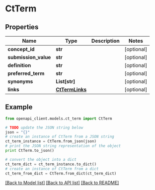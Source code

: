 # CtTerm


## Properties
Name | Type | Description | Notes
------------ | ------------- | ------------- | -------------
**concept_id** | **str** |  | [optional] 
**submission_value** | **str** |  | [optional] 
**definition** | **str** |  | [optional] 
**preferred_term** | **str** |  | [optional] 
**synonyms** | **List[str]** |  | [optional] 
**links** | [**CtTermLinks**](CtTermLinks.md) |  | [optional] 

## Example

```python
from openapi_client.models.ct_term import CtTerm

# TODO update the JSON string below
json = "{}"
# create an instance of CtTerm from a JSON string
ct_term_instance = CtTerm.from_json(json)
# print the JSON string representation of the object
print CtTerm.to_json()

# convert the object into a dict
ct_term_dict = ct_term_instance.to_dict()
# create an instance of CtTerm from a dict
ct_term_from_dict = CtTerm.from_dict(ct_term_dict)
```
[[Back to Model list]](../README.md#documentation-for-models) [[Back to API list]](../README.md#documentation-for-api-endpoints) [[Back to README]](../README.md)


